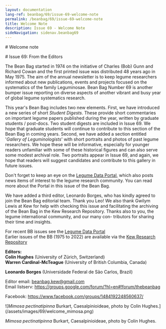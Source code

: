 ```yaml
---
layout: documentation
lang-ref: beanbag/69/issue-69-welcome-note
permalink: /beanbag/69/issue-69-welcome-note
title: Welcome Note
description: Issue 69 - Welcome Note
sideNavigation: sidenav.beanbag69
---
```


\# Welcome note

\# Issue 69: From the Editors

The Bean Bag started in 1974 on the initiative of Charles (Bob) Gunn and
Richard Cowan and the first printed issue was distributed 48 years ago
in May 1975. The aim of the annual newsletter is to keep legume
researchers informed about new publications, events and projects focused
on the systematics of the family Leguminosae. Bean Bag Number 69 is
another bumper issue reporting on diverse aspects of another vibrant and
busy year of global legume systematics research.

This year's Bean Bag includes two new elements. First, we have
introduced a new series of short *Student Digests*. These provide short
commentaries on important legume papers published during the year,
written by graduate students / post-docs. Two student digests are
included in Issue 69. We hope that graduate students will continue to
contribute to this section of the Bean Bag in coming years. Second, we
have added a section entitled '*Gallery of Leguminologists*' with short
portraits and photos of past legume researchers. We hope these will be
informative, especially for younger readers unfamiliar with some of
these historical figures and can also serve some modest archival role.
Two portraits appear in Issue 69, and again, we hope that readers will
suggest candidates and contribute to this gallery in future issues.

Don't forget to keep an eye on the [Legume Data
Portal](https://www.legumedata.org/), which also posts news items of
interest to the legume research community. You can read more about the
Portal in this issue of the Bean Bag.

We have added a third editor, Leonardo Borges, who has kindly agreed to
join the Bean Bag editorial team. Thank you Leo! We also thank Gwilym
Lewis at Kew for help with checking this issue and facilitating the
archiving of the Bean Bag in the Kew Research Repository. Thanks also to
you, the legume international community, and our many con- tributors for
sharing their time and insights.

For recent BB issues see the [Legume Data
Portal](https://www.legumedata.org/)\
Earlier issues of the BB (1975 to 2022) are available via the [Kew
Research
Repository](https://kew.iro.bl.uk/collections/b50e6210-e231-4392-9301-c07bdce223cc)

**Editors:\
Colin Hughes** (University of Zürich, Switzerland)\
**Warren Cardinal-McTeague** (University of British Columbia, Canada)

**Leonardo Borges** (Universidade Federal de São Carlos, Brazil)

Editor email: <beanbag.kew@gmail.com>\
Email listserv:
<https://groups.google.com/forum/?hl=en#!forum/thebeanbag>

Facebook: <https://www.facebook.com/groups/1484192248560637/>

\![*Mimosa pectinatipinna* Burkart, Caesalpinioideae, photo by Colin
Hughes.\] (/assets/images/69/welcome_mimosa.png)

*Mimosa pectinatipinna* Burkart, Caesalpinioideae, photo by Colin
Hughes.
